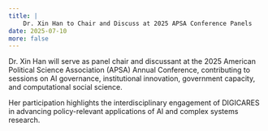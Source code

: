 ```yaml
---
title: |
    Dr. Xin Han to Chair and Discuss at 2025 APSA Conference Panels
date: 2025-07-10
more: false
---
```

Dr. Xin Han will serve as panel chair and discussant at the 2025 American Political Science Association (APSA) Annual Conference, contributing to sessions on AI governance, institutional innovation, government capacity, and computational social science.

Her participation highlights the interdisciplinary engagement of DIGICARES in advancing policy-relevant applications of AI and complex systems research.
